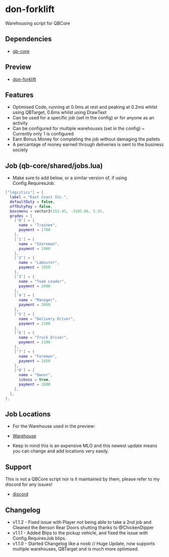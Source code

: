# don-forklift

Warehousing script for QBCore

## Dependencies

- [qb-core](https://github.com/qbcore-framework/qb-core)

## Preview

- [don-forklift](https://youtu.be/_WErvl12J_w)

## Features

- Optimised Code, running at 0.0ms at rest and peaking at 0.2ms whilst using QBTarget, 0.6ms whilst using DrawText
- Can be used for a specific job (set in the config) or for anyone as an activity
- Can be configured for multiple warehouses (set in the config) ~ Currently only 1 is configured
- Earn Bonus Money for completing the job without damaging the pallets
- A percantage of money earned through deliveries is sent to the business society

## Job (qb-core/shared/jobs.lua)

- Make sure to add below, or a similar version of, if using Config.RequiresJob.

```lua
["logistics"] = { 
  label = "East Coast Inc.",
  defaultDuty = false,
  offDutyPay = false,
  bossmenu = vector3(152.45, -3105.86, 5.9),
  grades = {
    ['0'] = {
      name = "Trainee",
      payment = 1700
    },
    ['1'] = {
      name = "Storeman",
      payment = 1900
    },
    ['2'] = {
      name = "Labourer",
      payment = 1950
    },
    ['3'] = {
      name = "Team Leader",
      payment = 2000
    },
    ['4'] = {
      name = "Manager",
      payment = 2050
    },
    ['5'] = {
      name = "Delivery Driver",
      payment = 2100
    },
    ['6'] = {
      name = "Truck Driver",
      payment = 2100
    },
    ['7'] = {
      name = "Foreman",
      payment = 2450
    },
    ['8'] = {
      name = "Owner",
      isboss = true,
      payment = 2800
    },
  },   
},
```

## Job Locations

- For the Warehouse used in the preview:

- [Warehouse](https://ultrunz.com/store/warehouse)

- Keep in mind this is an expensive MLO and this newest update means you can change and add locations very easily.

## Support

This is not a QBCore script nor is it maintained by them, please refer to my discord for any issues!

- [discord](https://discord.gg/tVA58nbBuk)

## Changelog

- v1.1.2 - Fixed issue with Player not being able to take a 2nd job and Cleaned the Benson Rear Doors shutting thanks to @ChickenDipper
- v1.1.1 - Added Blips to the pickup vehicle, and fixed the issue with Config.RequiresJob blips.
- v1.1.0 - Started Changelog like a noob // Huge Update, now supports multiple warehouses, QBTarget and is much more optimised.
